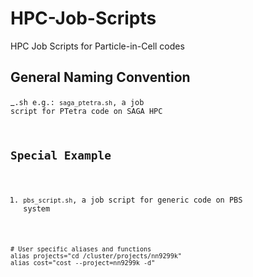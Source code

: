 # HPC-Job-Scripts
HPC Job Scripts for Particle-in-Cell codes


## General Naming Convention
<HPC name>_<CODE name>.sh
e.g.: ```saga_ptetra.sh```, a job script for PTetra code on SAGA HPC

## Special Example
1. ```pbs_script.sh```, a job script for generic code on PBS system

```shell
# User specific aliases and functions
alias projects="cd /cluster/projects/nn9299k"
alias cost="cost --project=nn9299k -d"
```
